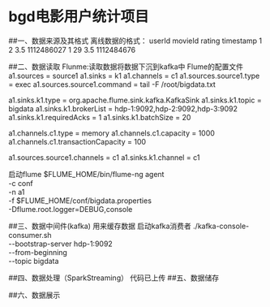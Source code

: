 # bgd电影用户统计项目
##一、数据来源及其格式
离线数据的格式：
userId	movieId	rating	timestamp
1	2	3.5	1112486027
1	29	3.5	1112484676

##二、数据读取
Flunme:读取数据将数据下沉到kafka中
Flume的配置文件
a1.sources = source1
a1.sinks = k1
a1.channels = c1
a1.sources.source1.type = exec
a1.sources.source1.command = tail -F /root/bigdata.txt

a1.sinks.k1.type = org.apache.flume.sink.kafka.KafkaSink
a1.sinks.k1.topic = bigdata
a1.sinks.k1.brokerList = hdp-1:9092,hdp-2:9092,hdp-3:9092
a1.sinks.k1.requiredAcks = 1
a1.sinks.k1.batchSize = 20

a1.channels.c1.type = memory
a1.channels.c1.capacity = 1000
a1.channels.c1.transactionCapacity = 100

a1.sources.source1.channels = c1
a1.sinks.k1.channel = c1

启动flume
$FLUME_HOME/bin/flume-ng agent \
-c conf \
-n a1 \
-f $FLUME_HOME/conf/bigdata.properties \
-Dflume.root.logger=DEBUG,console


##三、数据中间件(kafka)
用来缓存数据
启动kafka消费者
./kafka-console-consumer.sh \
--bootstrap-server hdp-1:9092  \
--from-beginning \
--topic bigdata


##四、数据处理（SparkStreaming）
代码已上传
##五、数据储存

##六、数据展示
